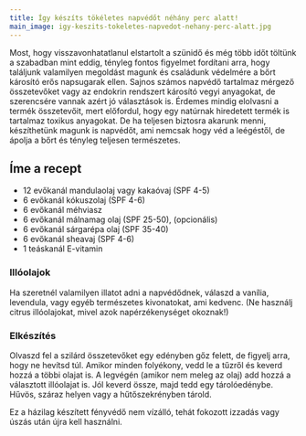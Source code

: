 ```yaml
---
title: Így készíts tökéletes napvédőt néhány perc alatt!
main_image: igy-keszits-tokeletes-napvedot-nehany-perc-alatt.jpg
---
```


Most, hogy visszavonhatatlanul elstartolt a szünidő és még több időt töltünk a
szabadban mint eddig, tényleg fontos figyelmet fordítani arra, hogy találjunk
valamilyen megoldást magunk és családunk védelmére a bőrt károsító erős
napsugarak ellen. Sajnos számos napvédő tartalmaz mérgező összetevőket vagy az
endokrin rendszert károsító vegyi anyagokat, de szerencsére vannak azért jó
választások is. Érdemes mindig elolvasni a termék összetevőit, mert előfordul,
hogy egy natúrnak hiredetett termék is tartalmaz toxikus anyagokat. De ha
teljesen biztosra akarunk menni, készíthetünk magunk is napvédőt, ami nemcsak
hogy véd a leégéstől, de ápolja a bőrt és tényleg teljesen természetes.

## Íme a recept

*   12 evőkanál mandulaolaj vagy kakaóvaj (SPF 4-5)
*   6 evőkanál kókuszolaj (SPF 4-6)
*   6 evőkanál méhviasz
*   6 evőkanál málnamag olaj (SPF 25-50), (opcionális)
*   6 evőkanál sárgarépa olaj (SPF 35-40)
*   6 evőkanál sheavaj (SPF 4-6)
*   1 teáskanál E-vitamin

### Illóolajok

Ha szeretnél valamilyen illatot adni a napvédődnek, válaszd a vanília,
levendula, vagy egyéb természetes kivonatokat, ami kedvenc. (Ne használj citrus
illóolajokat, mivel azok napérzékenységet okoznak!)

### Elkészítés

Olvaszd fel a szilárd összetevőket egy edényben gőz felett, de figyelj arra,
hogy ne hevítsd túl. Amikor minden folyékony, vedd le a tűzről és keverd hozzá a
többi olajat is. A legvégén (amikor nem meleg az olaj) add hozzá a választott
illóolajat is. Jól keverd össze, majd tedd egy tárolóedénybe. Hűvös, száraz
helyen vagy a hűtőszekrényben tárold.

Ez a házilag készített fényvédő nem vízálló, tehát fokozott izzadás vagy úszás
után újra kell használni.



